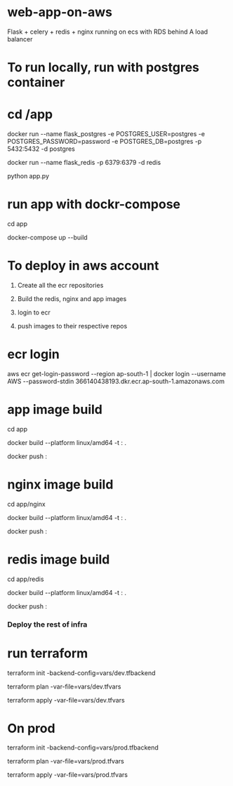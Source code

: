 
# web-app-on-aws
Flask + celery + redis + nginx running on ecs with RDS behind A load balancer


# To run locally, run with postgres container
cd /app
=======

docker run --name flask_postgres -e POSTGRES_USER=postgres -e POSTGRES_PASSWORD=password -e POSTGRES_DB=postgres -p 5432:5432 -d postgres

docker run --name flask_redis -p 6379:6379 -d redis

python app.py

# run app with dockr-compose

cd app

docker-compose up --build



# To deploy in aws account

1. Create all the ecr repositories

2. Build the redis, nginx and app images

3. login to ecr

4. push images to their respective repos

# ecr login 

aws ecr get-login-password --region ap-south-1 | docker login --username AWS --password-stdin 366140438193.dkr.ecr.ap-south-1.amazonaws.com


# app image build 

cd app

docker build --platform linux/amd64 -t <repo URI>:<tag> .

docker push <repo URI>:<tag>


# nginx image build 

cd app/nginx

docker build --platform linux/amd64 -t <repo URI>:<tag> .

docker push <repo URI>:<tag>


# redis image build 
cd app/redis

docker build --platform linux/amd64 -t <repo URI>:<tag> .

docker push <repo URI>:<tag>

### Deploy the rest of infra  ###

# run terraform 

terraform init -backend-config=vars/dev.tfbackend

terraform plan -var-file=vars/dev.tfvars

terraform apply -var-file=vars/dev.tfvars

# On prod 

terraform init -backend-config=vars/prod.tfbackend

terraform plan -var-file=vars/prod.tfvars

terraform apply -var-file=vars/prod.tfvars

